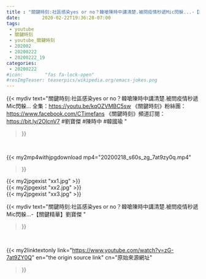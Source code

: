 ```yaml
---
title : "關鍵時刻:社區感染yes or no？韓嗆陳時中講清楚.被問疫情秒遞Mic閃躲...-【關鍵精華】劉寶傑 "
date:        2020-02-22T19:36:28-07:00
tags:
 - youtube
 - 關鍵時刻
 - youtube_關鍵時刻
 - 202002
 - 20200222
 - 20200222_19
categories:
 - 20200222
#icon:        "fas fa-lock-open"
#resImgTeaser: teaserpics/wikipedia.org/emacs-jokes.png
---
```


{{< mydiv text="關鍵時刻:社區感染yes or no？韓嗆陳時中講清楚.被問疫情秒遞Mic閃躲... 全集：https://youtu.be/kqOZVMBC5sw  《關鍵時刻》粉絲團：https://www.facebook.com/CTimefans 《關鍵時刻》頻道訂閱：https://bit.ly/2OlcnV7  #劉寶傑 #陳時中 #韓國瑜 "
>}}
<br>


{{< my2mp4withjpgdownload mp4="20200218_s60s_zg_7at9zy0q.mp4"
>}}

{{< my2jpgexist "xx1.jpg" >}}<br>
{{< my2jpgexist "xx2.jpg" >}}<br>
{{< my2jpgexist "xx3.jpg" >}}<br>



{{< mydiv text="關鍵時刻:社區感染yes or no？韓嗆陳時中講清楚.被問疫情秒遞Mic閃躲...-【關鍵精華】劉寶傑 "
>}}
<br>

{{< my2linktextonly link="https://www.youtube.com/watch?v=zG-7at9ZY0Q"
en="the origin source link" cn="原始來源網址"
>}}


<br>

